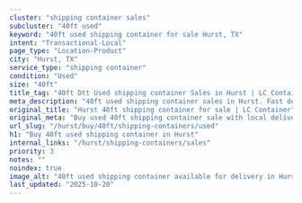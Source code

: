 ```yaml
---
cluster: "shipping container sales"
subcluster: "40ft used"
keyword: "40ft used shipping container for sale Hurst, TX"
intent: "Transactional-Local"
page_type: "Location-Product"
city: "Hurst, TX"
service_type: "shipping container"
condition: "Used"
size: "40ft"
title_tag: "40ft Dtt Used shipping container Sales in Hurst | LC Container"
meta_description: "40ft used shipping container sales in Hurst. Fast delivery, competitive pricing. Serving shipping containers area. Quote ID: WDQ. Call (214) 524-4168 for your free quote today."
original_title: "Hurst 40ft shipping container for sale | LC Container"
original_meta: "Buy used 40ft shipping container sale with local delivery in Hurst, TX. LC Container — local Since 2003. Request a fast quote today."
url_slug: "/hurst/buy/40ft/shipping-containers/used"
h1: "Buy 40ft used shipping container in Hurst"
internal_links: "/hurst/shipping-containers/sales"
priority: 3
notes: ""
noindex: true
image_alt: "40ft used shipping container available for delivery in Hurst"
last_updated: "2025-10-20"
---
```


<!-- TODO: Add unique city/inventory copy, images, and internal links here. -->
